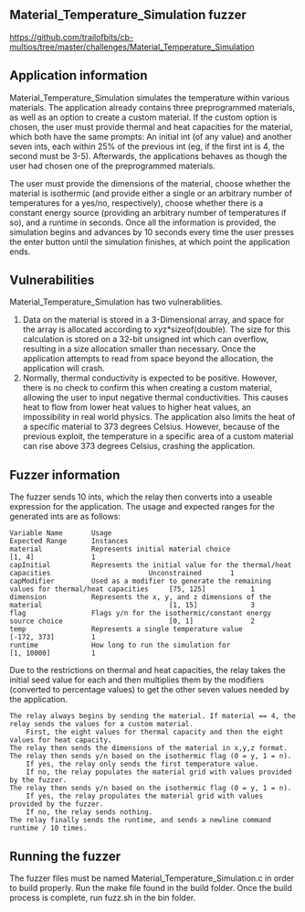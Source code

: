 ## Material_Temperature_Simulation fuzzer
https://github.com/trailofbits/cb-multios/tree/master/challenges/Material_Temperature_Simulation

## Application information
Material_Temperature_Simulation simulates the temperature within various materials. The application already contains three preprogrammed materials, as well as an option to create a custom material. If the custom option is chosen, the user must provide thermal and heat capacities for the material, which both have the same prompts: An initial int (of any value) and another seven ints, each within 25% of the previous int (eg, if the first int is 4, the second must be 3-5). Afterwards, the applications behaves as though the user had chosen one of the preprogrammed materials.

The user must provide the dimensions of the material, choose whether the material is isothermic (and provide either a single or an arbitrary number of temperatures for a yes/no, respectively), choose whether there is a constant energy source (providing an arbitrary number of temperatures if so), and a runtime in seconds. Once all the information is provided, the simulation begins and advances by 10 seconds every time the user presses the enter button until the simulation finishes, at which point the application ends.

## Vulnerabilities
Material_Temperature_Simulation has two vulnerabilities.
1. Data on the material is stored in a 3-Dimensional array, and space for the array is allocated according to x*y*z*sizeof(double). The size for this calculation is stored on a 32-bit unsigned int which can overflow, resulting in a size allocation smaller than necessary. Once the application attempts to read from space beyond the allocation, the application will crash.
2. Normally, thermal conductivity is expected to be positive. However, there is no check to confirm this when creating a custom material, allowing the user to input negative thermal conductivities. This causes heat to flow from lower heat values to higher heat values, an impossibility in real world physics. The application also limits the heat of a specific material to 373 degrees Celsius. However, because of the previous exploit, the temperature in a specific area of a custom material can rise above 373 degrees Celsius, crashing the application.

## Fuzzer information
The fuzzer sends 10 ints, which the relay then converts into a useable expression for the application. The usage and expected ranges for the generated ints are as follows:

    Variable Name       Usage                                                                               Expected Range      Instances
    material            Represents initial material choice                                                  [1, 4]              1
    capInitial          Represents the initial value for the thermal/heat capacities                        Unconstrained       1
    capModifier         Used as a modifier to generate the remaining values for thermal/heat capacities     [75, 125]           1
    dimension           Represents the x, y, and z dimensions of the material                               [1, 15]             3
    flag                Flags y/n for the isothermic/constant energy source choice                          [0, 1]              2
    temp                Represents a single temperature value                                               [-172, 373]         1
    runtime             How long to run the simulation for                                                  [1, 10000]          1

Due to the restrictions on thermal and heat capacities, the relay takes the initial seed value for each and then multiplies them by the modifiers (converted to percentage values) to get the other seven values needed by the application.

    The relay always begins by sending the material. If material == 4, the relay sends the values for a custom material.
        First, the eight values for thermal capacity and then the eight values for heat capacity.
    The relay then sends the dimensions of the material in x,y,z format.
    The relay then sends y/n based on the isothermic flag (0 = y, 1 = n).
        If yes, the relay only sends the first temperature value.
        If no, the relay populates the material grid with values provided by the fuzzer.
    The relay then sends y/n based on the isothermic flag (0 = y, 1 = n).
        If yes, the relay propulates the material grid with values provided by the fuzzer.
        If no, the relay sends nothing.
    The relay finally sends the runtime, and sends a newline command runtime / 10 times.

## Running the fuzzer
The fuzzer files must be named Material_Temperature_Simulation.c in order to build properly.
Run the make file found in the build folder.
Once the build process is complete, run fuzz.sh in the bin folder.

